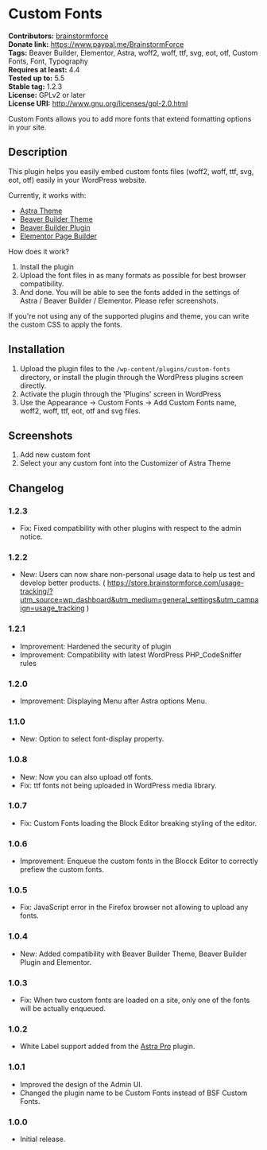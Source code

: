 # Custom Fonts #
**Contributors:** [brainstormforce](https://profiles.wordpress.org/brainstormforce)  
**Donate link:** https://www.paypal.me/BrainstormForce  
**Tags:** Beaver Builder, Elementor, Astra, woff2, woff, ttf, svg, eot, otf, Custom Fonts, Font, Typography  
**Requires at least:** 4.4  
**Tested up to:** 5.5  
**Stable tag:** 1.2.3  
**License:** GPLv2 or later  
**License URI:** http://www.gnu.org/licenses/gpl-2.0.html  

Custom Fonts allows you to add more fonts that extend formatting options in your site.

## Description ##

This plugin helps you easily embed custom fonts files (woff2, woff, ttf, svg, eot, otf) easily in your WordPress website. 

Currently, it works with:

* <a href="https://wpastra.com/?utm_source=wp-repo&utm_campaign=custom-fonts&utm_medium=description">Astra Theme</a>
* <a href="https://www.wpbeaverbuilder.com/?fla=713">Beaver Builder Theme</a>
* <a href="https://www.wpbeaverbuilder.com/?fla=713">Beaver Builder Plugin</a>
* <a href="https://elementor.com/?ref=1352">Elementor Page Builder</a>

How does it work?

1. Install the plugin
2. Upload the font files in as many formats as possible for best browser compatibility.
3. And done. You will be able to see the fonts added in the settings of Astra / Beaver Builder / Elementor. Please refer screenshots.

If you're not using any of the supported plugins and theme, you can write the custom CSS to apply the fonts.

## Installation ##

1. Upload the plugin files to the `/wp-content/plugins/custom-fonts` directory, or install the plugin through the WordPress plugins screen directly.
2. Activate the plugin through the 'Plugins' screen in WordPress
3. Use the Appearance -> Custom Fonts -> Add Custom Fonts name, woff2, woff, ttf, eot, otf and svg files.

## Screenshots ##

1. Add new custom font
2. Select your any custom font into the Customizer of Astra Theme


## Changelog ##

### 1.2.3 ###
- Fix: Fixed compatibility with other plugins with respect to the admin notice.

### 1.2.2 ###
- New: Users can now share non-personal usage data to help us test and develop better products. ( https://store.brainstormforce.com/usage-tracking/?utm_source=wp_dashboard&utm_medium=general_settings&utm_campaign=usage_tracking )

### 1.2.1 ###
- Improvement: Hardened the security of plugin
- Improvement: Compatibility with latest WordPress PHP_CodeSniffer rules

### 1.2.0 ###
- Improvement: Displaying Menu after Astra options Menu.  

### 1.1.0 ###
- New: Option to select font-display property.

### 1.0.8 ###
- New: Now you can also upload otf fonts.
- Fix: ttf fonts not being uploaded in WordPress media library.

### 1.0.7 ###
- Fix: Custom Fonts loading the Block Editor breaking styling of the editor.

### 1.0.6 ###
- Improvement: Enqueue the custom fonts in the Blocck Editor to correctly prefiew the custom fonts.

### 1.0.5 ###
- Fix: JavaScript error in the Firefox browser not allowing to upload any fonts.

### 1.0.4 ###
- New: Added compatibility with Beaver Builder Theme, Beaver Builder Plugin and Elementor.

### 1.0.3 ###
- Fix: When two custom fonts are loaded on a site, only one of the fonts will be actually enqueued.

### 1.0.2 ###
- White Label support added from the [Astra Pro](https://wpastra.com/pro/) plugin.

### 1.0.1 ###
- Improved the design of the Admin UI.
- Changed the plugin name to be Custom Fonts instead of BSF Custom Fonts.

### 1.0.0 ###
- Initial release.